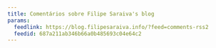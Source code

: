 ```yaml
---
title: Comentários sobre Filipe Saraiva's blog
params:
  feedlink: https://blog.filipesaraiva.info/?feed=comments-rss2
  feedid: 687a211ab346b66a0b485693c04e64c2
---
```

